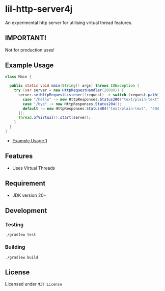 # lil-http-server4j

An experimental http server for utilising virtual thread features.

## IMPORTANT!

Not for production uses!

## Example Usage

```java
class Main {
  
  public static void main(String[] args) throws IOException {
    try (var server = new HttpRequestHandler(20000)) {
      server.setHttpRequestListener((request) -> switch (request.path()) {
        case "/hello" -> new HttpResponses.Status200("text/plain-text", "hello");
        case "/bye" -> new HttpResponses.Status204();
        default -> new HttpResponses.Status404("text/plain-text", "404 error");
      });
      Thread.ofVirtual().start(server);
    }
  }
}
```

- [Example Usage 1](https://github.com/wmartinmimi/lil-http-server4j/blob/main/lib/src/test/java/io/githubb/wmartinmimi/lilhttpserver4j/ExampleUsage1.java)

## Features

- Uses Virtual Threads

## Requirement

- JDK version 20+

## Development

### Testing

```shell
./gradlew test
```

### Building

```shell
./gradlew build
```

## License

Licensed under ```MIT License```
